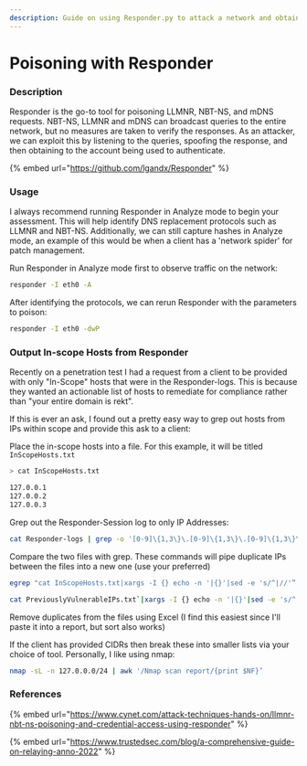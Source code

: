 ```yaml
---
description: Guide on using Responder.py to attack a network and obtain Net-NTLM hashes.
---
```


# Poisoning with Responder

### Description

Responder is the go-to tool for poisoning LLMNR, NBT-NS, and mDNS requests. NBT-NS, LLMNR and mDNS can broadcast queries to the entire network, but no measures are taken to verify the responses. As an attacker, we can exploit this by listening to the queries, spoofing the response, and then obtaining to the account being used to authenticate.&#x20;

{% embed url="https://github.com/lgandx/Responder" %}

### Usage

I always recommend running Responder in Analyze mode to begin your assessment. This will help identify DNS replacement protocols such as LLMNR and NBT-NS. Additionally, we can still capture hashes in Analyze mode, an example of this would be when a client has a 'network spider' for patch management.&#x20;

Run Responder in Analyze mode first to observe traffic on the network:

```bash
responder -I eth0 -A
```

After identifying the protocols, we can rerun Responder with the parameters to poison:

```bash
responder -I eth0 -dwP
```

### Output In-scope Hosts from Responder

Recently on a penetration test I had a request from a client to be provided with only "In-Scope" hosts that were in the Responder-logs. This is because they wanted an actionable list of hosts to remediate for compliance rather than "your entire domain is rekt".&#x20;

If this is ever an ask, I found out a pretty easy way to grep out hosts from IPs within scope and provide this ask to a client:

Place the in-scope hosts into a file. For this example, it will be titled `InScopeHosts.txt`

```bash
> cat InScopeHosts.txt

127.0.0.1
127.0.0.2
127.0.0.3
```

Grep out the Responder-Session log to only IP Addresses:

```bash
cat Responder-logs | grep -o '[0-9]\{1,3\}\.[0-9]\{1,3\}\.[0-9]\{1,3\}\.[0-9]\{1,3\}’ ResponderIPs.txt
```

Compare the two files with grep. These commands will pipe duplicate IPs between the files into a new one (use your preferred)

```bash
egrep "cat InScopeHosts.txt|xargs -I {} echo -n '|{}'|sed -e 's/^|//'” ResponderIPs.txt > RepeatedIPs.txt
```

```bash
cat PreviouslyVulnerableIPs.txt`|xargs -I {} echo -n '|{}'|sed -e 's/^|//'" ResponderLogIPs.txt
```

Remove duplicates from the files using Excel (I find this easiest since I'll paste it into a report, but sort also works)

If the client has provided CIDRs then break these into smaller lists via your choice of tool. Personally, I like using nmap:

```bash
nmap -sL -n 127.0.0.0/24 | awk '/Nmap scan report/{print $NF}’
```

### References

{% embed url="https://www.cynet.com/attack-techniques-hands-on/llmnr-nbt-ns-poisoning-and-credential-access-using-responder" %}

{% embed url="https://www.trustedsec.com/blog/a-comprehensive-guide-on-relaying-anno-2022" %}
